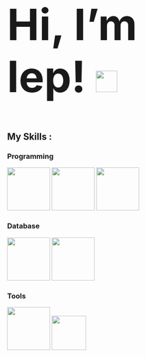 <h1 style="font-size:100px"> Hi, I’m lep! <img src="https://user-images.githubusercontent.com/89125161/129862226-02689496-ad99-40b9-ab4c-beafc2856d45.gif" height="50"> </h1>
<h2>My Skills
:</h2>
<h3>Programming</h3>
<div>
  <img src="https://user-images.githubusercontent.com/89125161/129858692-6c1570bf-0c7b-4348-8d5f-effa1af1838c.png" height="100">        <img src="https://user-images.githubusercontent.com/89125161/129858993-e44e875c-e0b0-47bd-8a18-0e9721c384a2.png" height="100">        <img src="https://user-images.githubusercontent.com/89125161/129859123-0f5ebf0e-8701-4040-a638-c9a7021b12c5.png" height="100">
<h3>Database</h3>
   <img src="https://user-images.githubusercontent.com/89125161/129862315-92046e75-0046-4e1f-a543-cfe16f8f7fa6.png" height="100">        <img src="https://user-images.githubusercontent.com/89125161/129862796-5e011df3-07b3-4d91-825d-d1c923361066.png" height="100">
<h3>Tools</h3>
  <img src="https://user-images.githubusercontent.com/89125161/129863772-a770109c-9642-4fa1-8df9-5a2d1612ad39.png" height="100">        <img src="https://user-images.githubusercontent.com/89125161/129863752-535a5063-9737-41eb-bc50-53fda809cf47.png" height="80">

<!---
lep-flp/lep-flp is a ✨ special ✨ repository because its `README.md` (this file) appears on your GitHub profile.
You can click the Preview link to take a look at your changes.
--->

